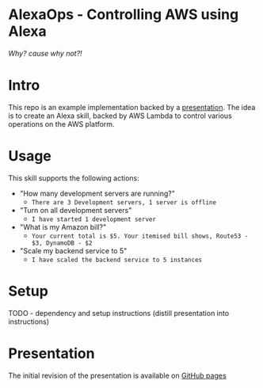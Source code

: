 # AlexaOps - Controlling AWS using Alexa
_Why? cause why not?!_

# Intro

This repo is an example implementation backed by a [presentation](https://chrislennon.github.io/AlexaOps-Presentation/). The idea is to create an Alexa skill, backed by AWS Lambda to control various operations on the AWS platform.

# Usage

This skill supports the following actions:

- "How many development servers are running?"
    - `There are 3 Development servers, 1 server is offline`
- "Turn on all development servers"
    - `I have started 1 development server`
- "What is my Amazon bill?"
    - `Your current total is $5. Your itemised bill shows, Route53 - $3, DynamoDB - $2`
- "Scale my backend service to 5"
    - `I have scaled the backend service to 5 instances`

# Setup

TODO - dependency and setup instructions (distill presentation into instructions)

# Presentation

The initial revision of the presentation is available on [GitHub pages](https://chrislennon.github.io/AlexaOps-Presentation/)
